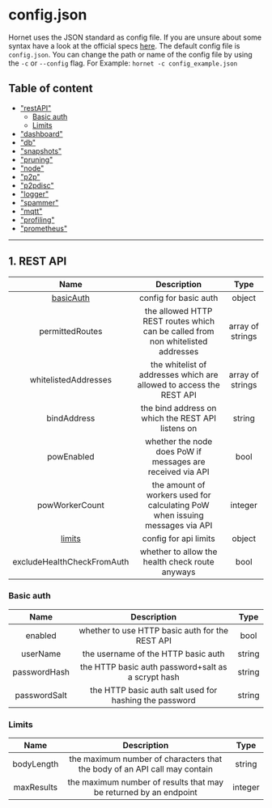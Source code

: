 # config.json

Hornet uses the JSON standard as config file. If you are unsure about some syntax have a look at the official specs [here](https://www.json.org).
The default config file is `config.json`. You can change the path or name of the config file by using the `-c` or `--config` flag. 
For Example: `hornet -c config_example.json`

## Table of content

- ["restAPI"](#1-rest_api)
  - [Basic auth](#basic-auth)
  - [Limits](#limits)
- ["dashboard"](#2-dashboard)
- ["db"](#3-db)
- ["snapshots"](#4-snapshots)
- ["pruning"](#5-pruning)
- ["node"](#6-node)
- ["p2p"](#7-p2p)
- ["p2pdisc"](#8-p2pdisc)
- ["logger"](#9-logger)
- ["spammer"](#10-spammer)
- ["mqtt"](#11-mqtt)
- ["profiling"](#12-profiling)
- ["prometheus"](#13-prometheus)


---

## 1. REST API

|            Name            |                                   Description                                   |       Type       |
| :------------------------: | :-----------------------------------------------------------------------------: | :--------------: |
|  [basicAuth](#basic-auth)  |                              config for basic auth                              |      object      |
|       permittedRoutes      | the allowed HTTP REST routes which can be called from non whitelisted addresses | array of strings |
|    whitelistedAddresses    |       the whitelist of addresses which are allowed to access the REST API       | array of strings |
|         bindAddress        |                the bind address on which the REST API listens on                |      string      |
|         powEnabled         |            whether the node does PoW if messages are received via API           |       bool       |
|       powWorkerCount       |   the amount of workers used for calculating PoW when issuing messages via API  |      integer     |
|      [limits](#limits)     |                              config for api limits                              |      object      |
| excludeHealthCheckFromAuth |                 whether to allow the health check route anyways                 |       bool       |

### Basic auth

|     Name     |                       Description                      |  Type  |
| :----------: | :----------------------------------------------------: | :----: |
|    enabled   |     whether to use HTTP basic auth for the REST API    |  bool  |
|   userName   |           the username of the HTTP basic auth          | string |
| passwordHash |   the HTTP basic auth password+salt as a scrypt hash   | string |
| passwordSalt | the HTTP basic auth salt used for hashing the password | string |

### Limits

|    Name    |                                Description                                |   Type  |
| :--------: | :-----------------------------------------------------------------------: | :-----: |
| bodyLength | the maximum number of characters that the body of an API call may contain |  string |
| maxResults |     the maximum number of results that may be returned by an endpoint     | integer |
